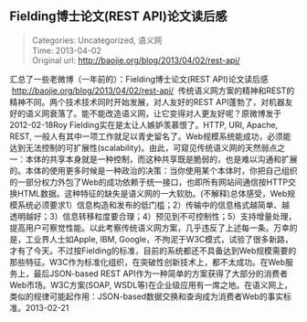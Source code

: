 Fielding博士论文(REST API)论文读后感
---
    
> Categories: Uncategorized, 语义网  
> Time: 2013-04-02  
> Original url: <http://baojie.org/blog/2013/04/02/rest-api/>
    
汇总了一些老微博（一年前的）：Fielding博士论文(REST API)论文读后感  http://baojie.org/blog/2013/04/02/rest-api/  传统语义网方案的精神和REST的精神不同。两个技术技术同时开始发展，对人友好的REST API蓬勃了，对机器友好的语义网衰落了。能不能改造语义网，让它变得对人更友好呢？原微博发于2012-02-18Roy Fielding实在是太让人嫉妒羡慕恨了。HTTP, URI, Apache, REST, 一般人有其中一项工作就足以青史留名了。Web规模系统能成功，必须能达到无法控制的可扩展性(scalability)。由此，可窥见传统语义网的天然弱点之一：本体的共享本身就是一种控制，而这种共享既是脆弱的，也是难以沟通和扩展的。本体的使用更多时候是一种政治的决策：当你使用某个本体时，你把自己组织的一部分权力外包了Web的成功依赖于统一接口，也即所有网站间通信按HTTP交换HTML数据。这种特征的缺失是语义网的一大软肋。(不解释)总体感受，Web规模系统必须要求1）信息构造和发布的低门槛；2）传输中的信息格式越简单、越透明越好；3）信息转移粒度要合理；4）预见到不可控制性；5）支持增量处理，提高用户可察觉性能。以此考察传统语义网方案，几乎违反了上述每一条。万幸的是，工业界人士如Apple, IBM, Google，不拘泥于W3C模式，试验了很多新路，才有了今天。不过按Fielding的标准，目前的系统都还不具备达到Web规模需要的那些特征。W3C作为标准化组织，在突破性创新技术上，都不太成功。在Web服务上，最后JSON-based REST API作为一种简单的方案获得了大部分的消费者Web市场。W3C方案(SOAP, WSDL等)在企业级应用有一席之地。在语义网上，类似的规律可能起作用：JSON-based数据交换和查询成为消费者Web的事实标准。2013-02-21     
    